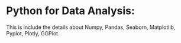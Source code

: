 # Python for Data Analysis:
This is include the details about Numpy, Pandas, Seaborn, Matplotlib, Pyplot, Plotly, GGPlot. <br>
